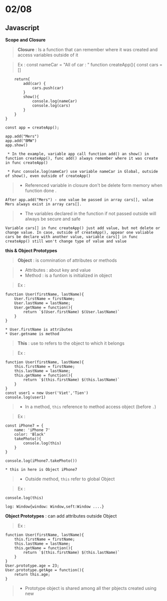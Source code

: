 # 02/08 
## Javascript
**Scope and Closure**

>  **Closure** : Is a function that can remember where it was created and access variables outside of it 

> Ex : 
    const nameCar = "All of car : "
    function createApp(){
        const cars = []

        return{
            add(car) {
                cars.push(car)
            }
            show(){
                console.log(nameCar)
                console.log(cars)
            }
        }
    }
    
    const app = createApp();

    app.add("Mers")
    app.add("BMW")
    app.show()

     * In the example, variable app call function add() an show() in function createApp(), func add() always remember where it was create in func createApp()

     * Func console.log(nameCar) use variable nameCar in Global, outside of show(), even outside of createApp()

> - Referenced variable in closure don't be delete form memory when function done . 
    
    After app.add("Mers") - one value be passed in array cars[], value Mers always exist in array cars[].

> - The variables declared in the function if not passed outside will always be secure and safe

    Variable cars[] in func createApp() just add value, but not delete or change value. In case, outside of createApp(), appear one valiable cars be declare with another value, variable cars[] in func createApp() still won't change type of value and value

**this & Object Prototypes**

> **Object** : is comnination of attributes or methods 

> - Attributes : about key and value
> - Method : is a funtion is initialized in object

> Ex : 

    function User(firstName, lastName){
        User.firstName = firstName;
        User.lastName = lastName;
        User.getName = function(){
            return `$(User.firstName) $(User.lastName)`
        }
    }

    * User.firstName is attributes
    * User.getname is method

> **This** : use to refers to the object to which it belongs 

> Ex :

    function User(firstName, lastName){
        this.firstName = firstName;
        this.lastName = lastName;
        this.getName = function(){
            return `$(this.firstName) $(this.lastName)`
        }
    }
    const user1 = new User('Viet','Tien')
    console.log(user1)

> - In a method, `this` reference to method access object (before `.`)

> Ex :
    
    const iPhone7 = {
        name: 'iPhone 7'
        color: 'Black'
        takePhoto(){
            console.log(this)
        }
    }

    console.log(iPhone7.takePhoto())

    * this in here is Object iPhone7

> - Outside method, `this` refer to global Object

> Ex : 

    console.log(this)

    log: Window{window: Window,seft:Window ....}

**Object Prototypes** : can add attributes outside Object

> Ex : 

    function User(firstName, lastName){
        this.firstName = firstName;
        this.lastName = lastName;
        this.getName = function(){
            return `$(this.firstName) $(this.lastName)`
        }
    }
    User.prototype.age = 23;
    User.prototype.getAge = function(){
        return this.age;
    }

> - Prototype object is shared among all ther pbjects created using new
